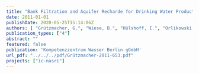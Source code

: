 ```yaml
---
title: "Bank Filtration and Aquifer Recharde for Drinking Water Production: Application, Efficiency and Perspectives - An Integration of NASRI outcomes and International Experiences"
date: 2011-01-01
publishDate: 2020-05-25T15:14:06Z
authors: [ "Grützmacher, G.", "Wiese, B.", "Hülshoff, I.", "Orlikowski, D.", "Hoa, E.", "Moreau-Le Golvan, Y." ]
publication_types: ["4"]
abstract: ""
featured: false
publication: 'Kompetenzzentrum Wasser Berlin gGmbH'
url_pdf: "../../../pdf/Grützmacher-2011-653.pdf"
projects: ["ic-nasri"]
---
```


